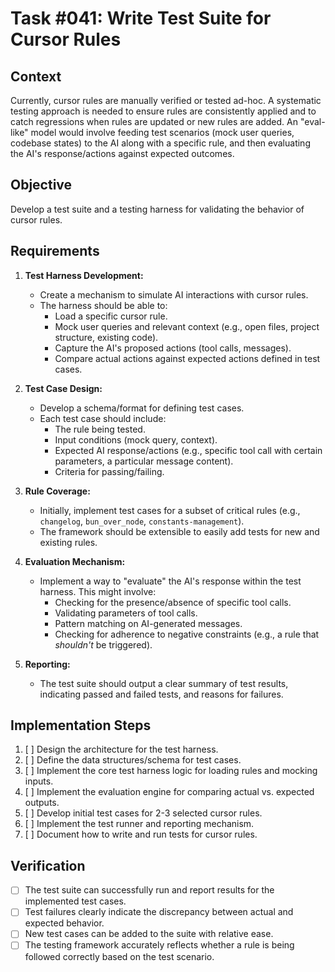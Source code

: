 # Task #041: Write Test Suite for Cursor Rules

## Context
Currently, cursor rules are manually verified or tested ad-hoc. A systematic testing approach is needed to ensure rules are consistently applied and to catch regressions when rules are updated or new rules are added. An "eval-like" model would involve feeding test scenarios (mock user queries, codebase states) to the AI along with a specific rule, and then evaluating the AI's response/actions against expected outcomes.

## Objective
Develop a test suite and a testing harness for validating the behavior of cursor rules.

## Requirements

1.  **Test Harness Development:**
    *   Create a mechanism to simulate AI interactions with cursor rules.
    *   The harness should be able to:
        *   Load a specific cursor rule.
        *   Mock user queries and relevant context (e.g., open files, project structure, existing code).
        *   Capture the AI's proposed actions (tool calls, messages).
        *   Compare actual actions against expected actions defined in test cases.

2.  **Test Case Design:**
    *   Develop a schema/format for defining test cases.
    *   Each test case should include:
        *   The rule being tested.
        *   Input conditions (mock query, context).
        *   Expected AI response/actions (e.g., specific tool call with certain parameters, a particular message content).
        *   Criteria for passing/failing.

3.  **Rule Coverage:**
    *   Initially, implement test cases for a subset of critical rules (e.g., `changelog`, `bun_over_node`, `constants-management`).
    *   The framework should be extensible to easily add tests for new and existing rules.

4.  **Evaluation Mechanism:**
    *   Implement a way to "evaluate" the AI's response within the test harness. This might involve:
        *   Checking for the presence/absence of specific tool calls.
        *   Validating parameters of tool calls.
        *   Pattern matching on AI-generated messages.
        *   Checking for adherence to negative constraints (e.g., a rule that *shouldn't* be triggered).

5.  **Reporting:**
    *   The test suite should output a clear summary of test results, indicating passed and failed tests, and reasons for failures.

## Implementation Steps

1.  [ ] Design the architecture for the test harness.
2.  [ ] Define the data structures/schema for test cases.
3.  [ ] Implement the core test harness logic for loading rules and mocking inputs.
4.  [ ] Implement the evaluation engine for comparing actual vs. expected outputs.
5.  [ ] Develop initial test cases for 2-3 selected cursor rules.
6.  [ ] Implement the test runner and reporting mechanism.
7.  [ ] Document how to write and run tests for cursor rules.

## Verification

*   [ ] The test suite can successfully run and report results for the implemented test cases.
*   [ ] Test failures clearly indicate the discrepancy between actual and expected behavior.
*   [ ] New test cases can be added to the suite with relative ease.
*   [ ] The testing framework accurately reflects whether a rule is being followed correctly based on the test scenario. 
